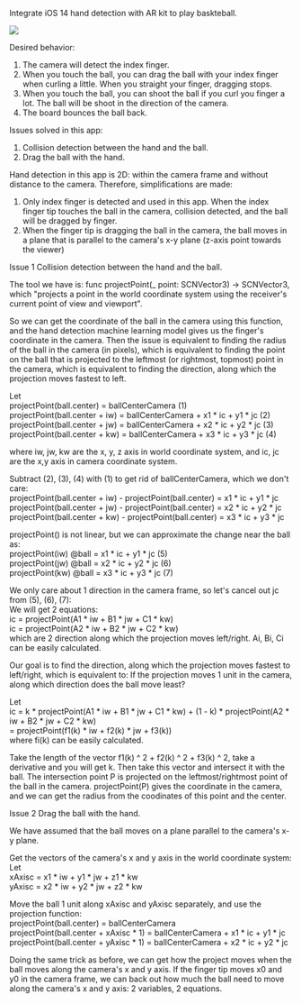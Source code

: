 Integrate iOS 14 hand detection with AR kit to play baskteball.

![](https://github.com/mifanbing/Tipy/blob/master/demo2.gif)

Desired behavior:
1. The camera will detect the index finger. 
2. When you touch the ball, you can drag the ball with your index finger when curling a little. When you straight your finger, dragging stops.
3. When you touch the ball, you can shoot the ball if you curl you finger a lot. The ball will be shoot in the direction of the camera.
4. The board bounces the ball back.

Issues solved in this app:
1. Collision detection between the hand and the ball.
2. Drag the ball with the hand.

Hand detection in this app is 2D: within the camera frame and without distance to the camera. Therefore, simplifications are made:
1. Only index finger is detected and used in this app. When the index finger tip touches the ball in the camera, collision detected, and the ball will be dragged by finger. 
2. When the finger tip is dragging the ball in the camera, the ball moves in a plane that is parallel to the camera's x-y plane (z-axis point towards the viewer)


Issue 1 Collision detection between the hand and the ball.

The tool we have is: 
func projectPoint(_ point: SCNVector3) -> SCNVector3, which "projects a point in the world coordinate system using the receiver's current point of view and viewport".

So we can get the coordinate of the ball in the camera using this function, and the hand detection machine learning model gives us the finger's coordinate in the camera. Then the issue is equivalent to finding the radius of the ball in the camera (in pixels), which is equivalent to finding the point on the ball that is projected to the leftmost (or rightmost, topmost) point in the camera, which is equivalent to finding the direction, along which the projection moves fastest to left.

Let\
projectPoint(ball.center) = ballCenterCamera (1)\
projectPoint(ball.center + iw) = ballCenterCamera + x1 * ic + y1 * jc (2)\
projectPoint(ball.center + jw) = ballCenterCamera + x2 * ic + y2 * jc (3)\
projectPoint(ball.center + kw) = ballCenterCamera + x3 * ic + y3 * jc (4)

where iw, jw, kw are the x, y, z axis in world coordinate system, and ic, jc are the x,y axis in camera coordinate system.

Subtract (2), (3), (4) with (1) to get rid of ballCenterCamera, which we don't care:\
projectPoint(ball.center + iw) - projectPoint(ball.center) =  x1 * ic + y1 * jc \
projectPoint(ball.center + jw) - projectPoint(ball.center) =  x2 * ic + y2 * jc \
projectPoint(ball.center + kw) - projectPoint(ball.center) =  x3 * ic + y3 * jc 

projectPoint() is not linear, but we can approximate the change near the ball as: \
projectPoint(iw) @ball =  x1 * ic + y1 * jc (5)\
projectPoint(jw) @ball =  x2 * ic + y2 * jc (6)\
projectPoint(kw) @ball =  x3 * ic + y3 * jc (7)

We only care about 1 direction in the camera frame, so let's cancel out jc from (5), (6), (7):\
We will get 2 equations:\
ic = projectPoint(A1 * iw + B1 * jw + C1 * kw) \
ic = projectPoint(A2 * iw + B2 * jw + C2 * kw) \
which are 2 direction along which the projection moves left/right. Ai, Bi, Ci can be easily calculated.

Our goal is to find the direction, along which the projection moves fastest to left/right, which is equivalent to:
If the projection moves 1 unit in the camera, along which direction does the ball move least?

Let \
ic = k * projectPoint(A1 * iw + B1 * jw + C1 * kw) + (1 - k) * projectPoint(A2 * iw + B2 * jw + C2 * kw) \
   =  projectPoint(f1(k) * iw + f2(k) * jw + f3(k))\
where fi(k) can be easily calculated.

Take the length of the vector f1(k) ^ 2 + f2(k) ^ 2 + f3(k) ^ 2, take a derivative and you will get k.
Then take this vector and intersect it with the ball. The intersection point P is projected on the leftmost/rightmost point of the ball in the camera. projectPoint(P) gives the coordinate in the camera, and we can get the radius from the coodinates of this point and the center.

Issue 2 Drag the ball with the hand.

We have assumed that the ball moves on a plane parallel to the camera's x-y plane.

Get the vectors of the camera's x and y axis in the world coordinate system:\
Let\
xAxisc = x1 * iw + y1 * jw + z1 * kw\
yAxisc = x2 * iw + y2 * jw + z2 * kw

Move the ball 1 unit along xAxisc and yAxisc separately, and use the projection function:\
projectPoint(ball.center) = ballCenterCamera\
projectPoint(ball.center + xAxisc * 1) = ballCenterCamera + x1 * ic + y1 * jc\
projectPoint(ball.center + yAxisc * 1) = ballCenterCamera + x2 * ic + y2 * jc

Doing the same trick as before, we can get how the project moves when the ball moves along the camera's x and y axis.
If the finger tip moves x0 and y0 in the camera frame, we can back out how much the ball need to move along the camera's x and y axis: 2 variables, 2 equations.
